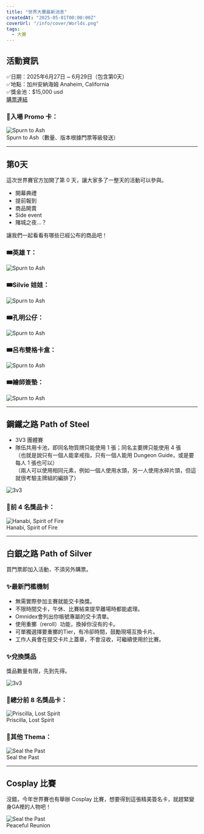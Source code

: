 ```yaml
---
title: "世界大賽最新消息"
createdAt: "2025-05-01T00:00:00Z"
coverUrl: "/info/cover/Worlds.png"
tags:
  - 大賽
---
```


## 活動資訊

✅日期：2025年6月27日 ~ 6月29日（包含第0天）  
✅地點：加州安納海姆 Anaheim, California  
✅獎金池：$15,000 usd  
[購票連結](https://www.eventbrite.com/e/grand-archive-tcg-ascent-worlds-2025-tickets-1232029205519)

### 🎁入場 Promo 卡：
![Spurn to Ash](/info/20250501_Worlds/entry.png)  
Spurn to Ash（數量、版本根據門票等級發送）

---

## 第0天

這次世界賽官方加開了第 0 天，讓大家多了一整天的活動可以參與。
- 開幕典禮
- 提前報到
- 商品開賣
- Side event
- 賭城之夜...？

讓我們一起看看有哪些已經公布的商品吧！

### 🎟️英雄 T：  
![Spurn to Ash](/info/20250501_Worlds/shop1.png)  
### 🎟️Silvie 娃娃： 
![Spurn to Ash](/info/20250501_Worlds/shop2.png)  
### 🎟️孔明公仔：
![Spurn to Ash](/info/20250501_Worlds/shop3.png)  
### 🎟️呂布雙格卡盒：
![Spurn to Ash](/info/20250501_Worlds/shop4.png)  
### 🎟️繪師簽墊：
![Spurn to Ash](/info/20250501_Worlds/shop5.png)  

---

## 鋼鐵之路 Path of Steel

- 3V3 團體賽  
- 隊伍共用卡池，即同名物質牌只能使用 1 張；同名主要牌只能使用 4 張  
（也就是說只有一個人能拿戒指，只有一個人能用 Dungeon Guide，或是要每人 1 張也可以）  
（兩人可以使用相同元素，例如一個人使用水頭，另一人使用水碎片頭，但這就很考驗主牌組的編排了）　

![3v3](/info/20250501_Worlds/3v3.jpg)  

### 🎁前 4 名獎品卡：
![Hanabi, Spirit of Fire](/info/20250501_Worlds/Hanabi.png)  
Hanabi, Spirit of Fire

---

## 白銀之路 Path of Silver

買門票即加入活動，不須另外購票。

### ✨最新門檻機制
- 無需實際參加主賽就能交卡換獎。  
- 不限時間交卡，午休、比賽結束提早離場時都能處理。  
- Omnidex會列出你帳號專屬的交卡清單。  
- 使用重擲（reroll）功能，換掉你沒有的卡。
- 可單獨選擇要重擲的Tier，有冷卻時間，鼓勵現場互換卡片。
- 工作人員會在提交卡片上蓋章，不會沒收，可繼續使用於比賽。  

### ✨兌換獎品
獎品數量有限，先到先得。

![3v3](/info/20250501_Worlds/POS.png)  

### 🎁總分前 8 名獎品卡：
![Priscilla, Lost Spirit](/info/20250501_Worlds/POS1.png)  
Priscilla, Lost Spirit

### 🎁其他 Thema：
![Seal the Past](/info/20250501_Worlds/POS2.png)  
Seal the Past

---

## Cosplay 比賽

沒錯，今年世界賽也有舉辦 Cosplay 比賽，想要得到這張精美簽名卡，就趕緊變身GA裡的人物吧！

![Seal the Past](/info/20250501_Worlds/peaceful-reunion.jpg)  
Peaceful Reunion